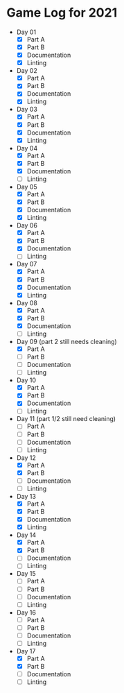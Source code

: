 
# Game Log for 2021

* Day 01
    * [x] Part A
    * [x] Part B
    * [x] Documentation
    * [x] Linting
* Day 02
    * [x] Part A
    * [x] Part B
    * [x] Documentation
    * [x] Linting
* Day 03
    * [x] Part A
    * [x] Part B
    * [x] Documentation
    * [x] Linting
* Day 04
    * [x] Part A
    * [x] Part B
    * [x] Documentation
    * [ ] Linting
* Day 05
    * [x] Part A
    * [x] Part B
    * [x] Documentation
    * [x] Linting
* Day 06
    * [x] Part A
    * [x] Part B
    * [x] Documentation
    * [ ] Linting
* Day 07
    * [x] Part A
    * [x] Part B
    * [x] Documentation
    * [x] Linting
* Day 08
    * [x] Part A
    * [x] Part B
    * [x] Documentation
    * [ ] Linting
* Day 09 (part 2 still needs cleaning)
    * [x] Part A
    * [ ] Part B
    * [ ] Documentation
    * [ ] Linting
* Day 10
    * [x] Part A
    * [x] Part B
    * [x] Documentation
    * [ ] Linting
* Day 11 (part 1/2 still need cleaning)
    * [ ] Part A
    * [ ] Part B
    * [ ] Documentation
    * [ ] Linting
* Day 12
    * [x] Part A
    * [x] Part B
    * [ ] Documentation
    * [ ] Linting
* Day 13
    * [x] Part A
    * [x] Part B
    * [x] Documentation
    * [x] Linting
* Day 14
    * [x] Part A
    * [x] Part B
    * [ ] Documentation
    * [ ] Linting
* Day 15
    * [ ] Part A
    * [ ] Part B
    * [ ] Documentation
    * [ ] Linting
* Day 16
    * [ ] Part A
    * [ ] Part B
    * [ ] Documentation
    * [ ] Linting
* Day 17
    * [x] Part A
    * [x] Part B
    * [ ] Documentation
    * [ ] Linting
